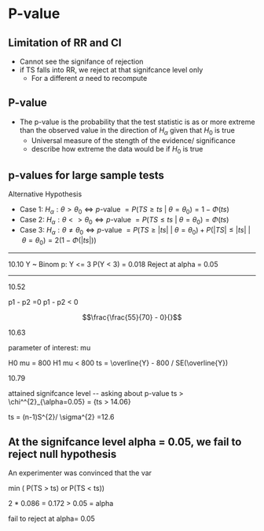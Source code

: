 # P-value


## Limitation of RR and CI
* Cannot see the signifance of rejection
* if TS falls into RR, we reject at that signifcance level only
    * For a different $\alpha$ need to recompute


## P-value
* The p-value is the probability that the test statistic is as or more extreme than the observed value in the direction of $H_{\alpha}$ given that $H_{0}$ is true
    * Universal measure of the stength of the evidence/ significance 
    * describe how extreme the data would be if $H_{0}$ is true


## p-values for large sample tests
Alternative Hypothesis
* Case 1: $H_{\alpha}: \theta > \theta_{0} \Leftrightarrow  p\text{-value } =P (TS \geq ts  \ \vert\ \theta = \theta_{0}) = 1 - \Phi(ts)$
* Case 2: $H_{\alpha}: \theta <> \theta_{0} \Leftrightarrow  p\text{-value } =P (TS \leq ts  \ \vert\ \theta = \theta_{0}) = \Phi(ts)$
* Case 3: $H_{\alpha}: \theta \neq \theta_{0} \Leftrightarrow  p\text{-value } =P ( TS \geq |ts|  \ \vert\ \theta = \theta_{0}) + P ( |TS| \leq |ts|  \ \vert\ \theta = \theta_{0}) = 2(1 - \Phi(|ts|))$



---

10.10
Y ~ Binom
p: Y <= 3
P(Y < 3) = 0.018
Reject at alpha = 0.05


---
10.52

p1 - p2 =0
p1 - p2 < 0

$$\frac{\frac{55}{70} - 0}{}$$

10.63

parameter of interest: mu

H0 mu = 800
H1 mu < 800
ts = \overline{Y} - 800 / SE(\overline{Y})


10.79

attained signifcance level -- asking about p-value
ts > \chi^^{2}_{\alpha=0.05} = {ts > 14.06} 

ts = (n-1)S^{2}/ \sigma^{2}  =12.6

At the signifcance level alpha = 0.05, we fail to reject null hypothesis
---

An experimenter was convinced that the var

min ( P(TS > ts) or P(TS < ts))

2 * 0.086 = 0.172 > 0.05 = alpha

fail to reject at alpha= 0.05